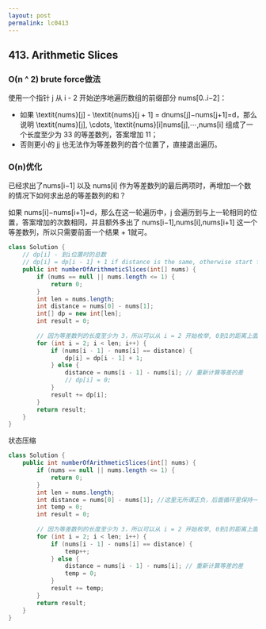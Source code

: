 ```yaml
---
layout: post
permalink: lc0413 
---
```


## 413. Arithmetic Slices

### O(n ^ 2) brute force做法

使用一个指针 j 从 i - 2 开始逆序地遍历数组的前缀部分 nums[0..i−2]：
* 如果 \textit{nums}[j] - \textit{nums}[j + 1] = dnums[j]−nums[j+1]=d，那么说明 \textit{nums}[j], \cdots, \textit{nums}[i]nums[j],⋯,nums[i] 组成了一个长度至少为 33 的等差数列，答案增加 11；
* 否则更小的 jj 也无法作为等差数列的首个位置了，直接退出遍历。

### O(n)优化

已经求出了nums[i−1] 以及 nums[i] 作为等差数列的最后两项时，再增加一个数的情况下如何求出总的等差数列的和？

如果 nums[i]−nums[i+1]=d，那么在这一轮遍历中，j 会遍历到与上一轮相同的位置，答案增加的次数相同，并且额外多出了 nums[i−1],nums[i],nums[i+1] 这一个等差数列，所以只需要前面一个结果 + 1就可。

```java
class Solution {
    // dp[i] - 到i位置时的总数
    // dp[i] = dp[i - 1] + 1 if distance is the same, otherwise start from 0
    public int numberOfArithmeticSlices(int[] nums) {
        if (nums == null || nums.length <= 1) {
            return 0;
        }
        int len = nums.length;
        int distance = nums[0] - nums[1];
        int[] dp = new int[len];
        int result = 0;
        
        // 因为等差数列的长度至少为 3，所以可以从 i = 2 开始枚举, 0到1的距离上面已经算好
        for (int i = 2; i < len; i++) {
            if (nums[i - 1] - nums[i] == distance) {
                dp[i] = dp[i - 1] + 1;
            } else {
                distance = nums[i - 1] - nums[i]; // 重新计算等差的差
                // dp[i] = 0;
            }
            result += dp[i];
        }
        return result;
    }
}
```

状态压缩
```java
class Solution {
    public int numberOfArithmeticSlices(int[] nums) {
        if (nums == null || nums.length <= 1) {
            return 0;
        }
        int len = nums.length;
        int distance = nums[0] - nums[1]; //这里无所谓正负，后面循环里保持一致就行
        int temp = 0;
        int result = 0;
        
        // 因为等差数列的长度至少为 3，所以可以从 i = 2 开始枚举, 0到1的距离上面已经算好
        for (int i = 2; i < len; i++) {
            if (nums[i - 1] - nums[i] == distance) {
                temp++;
            } else {
                distance = nums[i - 1] - nums[i]; // 重新计算等差的差
                temp = 0;
            }
            result += temp;
        }
        return result;
    }
}
```

